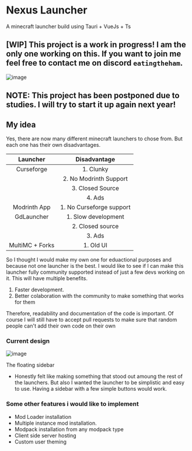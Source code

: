# Nexus Launcher
A minecraft launcher build using Tauri + VueJs + Ts

## [WIP] This project is a work in progress! I am the only one working on this. If you want to join me feel free to contact me on discord `eatingtheham`. 
![image](https://github.com/Eatham532/NexusLauncher/assets/78714349/d9f9a2f6-f531-4adf-9817-e40ab844559e)

## NOTE: This project has been postponed due to studies. I will try to start it up again next year!


## My idea
Yes, there are now many different minecraft launchers to chose from. But each one has their own disadvantages.

**Launcher**|**Disadvantage**
:-----:|:-----:
Curseforge|1. Clunky
| |2. No Modrinth Support
| |3. Closed Source
| |4. Ads
Modrinth App|1. No Curseforge support
GdLauncher|1. Slow development
| |2. Closed source
| |3. Ads
MultiMC + Forks|1. Old UI

So I thought I would make my own one for eduactional purposes and because not one launcher is the best. 
I would like to see if I can make this launcher fully community supported instead of just a few devs working on it. This will have multiple benefits.
1. Faster development.
2. Better colaboration with the community to make something that works for them

Therefore, readability and documentation of the code is important.
Of course I will still have to accept pull requests to make sure that random people can't add their own code on their own

### Current design
![image](https://github.com/Eatham532/NexusLauncher/assets/78714349/1f7f07ad-68d3-4c4b-93d3-7c7f8ef3a92a)


The floating sidebar
- Honestly felt like making something that stood out amoung the rest of the launchers. But also I wanted the launcher to be simplistic and easy to use. Having a sidebar with a few simple buttons would work.

### Some other features i would like to implement
- Mod Loader installation
- Multiple instance mod installation.
- Modpack installation from any modpack type
- Client side server hosting
- Custom user theming


